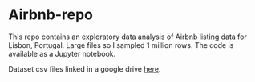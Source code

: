 # Airbnb-repo

This repo contains an exploratory data analysis of Airbnb listing data for Lisbon, Portugal. Large files so I sampled 1 million rows. The code is available as a Jupyter notebook.

Dataset csv files linked in a google drive [here](https://drive.google.com/drive/folders/1hxhvSeZpiTgsf9qG4FNlj1qLQeWQGup4?usp=sharing).